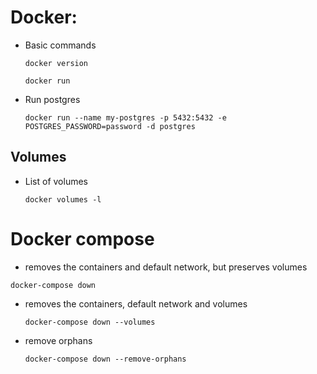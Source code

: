 
# Docker:

- Basic commands

	`docker version`

	`docker run`

- Run postgres

	`docker run --name my-postgres -p 5432:5432 -e POSTGRES_PASSWORD=password -d postgres`

## Volumes

- List of volumes

  `docker volumes -l`



# Docker compose

-  removes the containers and default network, but preserves volumes

  `docker-compose down`

- removes the containers, default network and volumes

  `docker-compose down --volumes`

- remove orphans

  `docker-compose down --remove-orphans`
